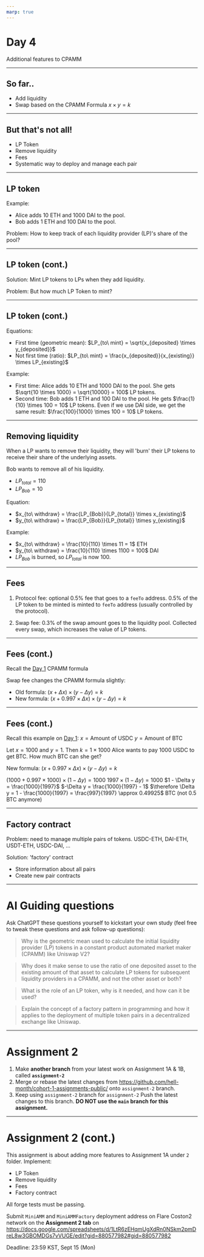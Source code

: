 ```yaml
---
marp: true
---
```


# Day 4

Additional features to CPAMM

---

## So far..

- Add liquidity
- Swap based on the CPAMM Formula $x \times y = k$

---

## But that's not all!

- LP Token
- Remove liquidity
- Fees
- Systematic way to deploy and manage each pair

---

## LP token

Example: 
- Alice adds 10 ETH and 1000 DAI to the pool.
- Bob adds 1 ETH and 100 DAI to the pool.

Problem: 
How to keep track of each liquidity provider (LP)'s share of the pool?

---

## LP token (cont.)

Solution:
Mint LP tokens to LPs when they add liquidity.

Problem:
But how much LP Token to mint?

---

## LP token (cont.)

Equations:
- First time (geometric mean): $LP_{to\ mint} = \sqrt{x_{deposited} \times y_{deposited}}$
- Not first time (ratio): $LP_{to\ mint} = \frac{x_{deposited}}{x_{existing}} \times LP_{existing}$

Example:
- First time: Alice adds 10 ETH and 1000 DAI to the pool. She gets $\sqrt{10 \times 1000} = \sqrt{10000} = 100$ LP tokens.
- Second time: Bob adds 1 ETH and 100 DAI to the pool. He gets $\frac{1}{10} \times 100 = 10$ LP tokens. Even if we use DAI side, we get the same result: $\frac{100}{1000} \times 100 = 10$ LP tokens.

---
<style scoped>
section {
  font-size: 22px;
}
</style>

## Removing liquidity

When a LP wants to remove their liquidity, they will 'burn' their LP tokens to receive their share of the underlying assets.

Bob wants to remove all of his liquidity.
- $LP_{total} = 110$
- $LP_{Bob} = 10$

Equation:
- $x_{to\ withdraw} = \frac{LP_{Bob}}{LP_{total}} \times x_{existing}$
- $y_{to\ withdraw} = \frac{LP_{Bob}}{LP_{total}} \times y_{existing}$

Example:
- $x_{to\ withdraw} = \frac{10}{110} \times 11 = 1$ ETH
- $y_{to\ withdraw} = \frac{10}{110} \times 1100 = 100$ DAI
- $LP_{Bob}$ is burned, so $LP_{total}$ is now 100.

---

## Fees

1. Protocol fee: optional 0.5% fee that goes to a `feeTo` address.
    0.5% of the LP token to be minted is minted to `feeTo` address (usually controlled by the protocol).

1. Swap fee: 0.3% of the swap amount goes to the liquidity pool.
    Collected every swap, which increases the value of LP tokens.

---

## Fees (cont.)

Recall the [Day 1](./Day1.md) CPAMM formula

Swap fee changes the CPAMM formula slightly:
- Old formula: $(x + \Delta x) \times (y - \Delta y) = k$
- New formula: $(x + 0.997 \times \Delta x) \times (y - \Delta y) = k$

---

## Fees (cont.)

Recall this example on [Day 1](./Day1.md):
$x = \text{Amount of USDC}$
$y = \text{Amount of BTC}$

Let $x = 1000$ and $y = 1$. Then $k = 1 \times 1000$
Alice wants to pay 1000 USDC to get BTC. How much BTC can she get?

New formula: $(x + 0.997 \times \Delta x) \times (y - \Delta y) = k$

$(1000 + 0.997 \times 1000) \times (1 - \Delta y) = 1000$
$1997 \times (1 - \Delta y) = 1000$
$1 - \Delta y = \frac{1000}{1997}$
$-\Delta y = \frac{1000}{1997} - 1$
$\therefore \Delta y = 1 - \frac{1000}{1997} = \frac{997}{1997} \approx 0.49925$ BTC (not 0.5 BTC anymore)

---

## Factory contract

Problem: need to manage multiple pairs of tokens.
USDC-ETH, DAI-ETH, USDT-ETH, USDC-DAI, ...

Solution: 'factory' contract
- Store information about all pairs
- Create new pair contracts

---

# AI Guiding questions
<style scoped>
section {
  font-size: 21px;
}
</style>
Ask ChatGPT these questions yourself to kickstart your own study (feel free to tweak these questions and ask follow-up questions):

> Why is the geometric mean used to calculate the initial liquidity provider (LP) tokens in a constant product automated market maker (CPAMM) like Uniswap V2?

> Why does it make sense to use the ratio of one deposited asset to the existing amount of that asset to calculate LP tokens for subsequent liquidity providers in a CPAMM, and not the other asset or both?

> What is the role of an LP token, why is it needed, and how can it be used?

> Explain the concept of a factory pattern in programming and how it applies to the deployment of multiple token pairs in a decentralized exchange like Uniswap.

---

# Assignment 2

1. Make **another branch** from your latest work on Assignment 1A & 1B, called **`assignment-2`**
2. Merge or rebase the latest changes from https://github.com/hell-month/cohort-1-assignments-public/ onto `assignment-2` branch.
3. Keep using `assignment-2` branch for `assignment-2` Push the latest changes to this branch. **DO NOT use the `main` branch for this assignment.**

---
<style scoped>
section {
  font-size: 21px;
}
</style>

# Assignment 2 (cont.)

This assignment is about adding more features to Assignment 1A under `2` folder. Implement:
- LP Token
- Remove liquidity
- Fees
- Factory contract

All forge tests must be passing.

Submit `MiniAMM` and `MiniAMMFactory` deployment address on Flare Coston2 network on the **Assignment 2 tab** on https://docs.google.com/spreadsheets/d/1LtR6zEHqmUgXdRn0NSkm2pmDreL8w3GBOMDGs7vVUGE/edit?gid=880577982#gid=880577982

Deadline: 23:59 KST, Sept 15 (Mon)
